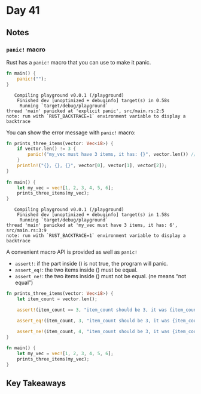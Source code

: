 # Day 41

## Notes

### `panic!` macro

Rust has a `panic!` macro that you can use to make it panic.

```rust
fn main() {
    panic!("");
}
```

```shell
   Compiling playground v0.0.1 (/playground)
    Finished dev [unoptimized + debuginfo] target(s) in 0.58s
     Running `target/debug/playground`
thread 'main' panicked at 'explicit panic', src/main.rs:2:5
note: run with `RUST_BACKTRACE=1` environment variable to display a backtrace
```

You can show the error message with `panic!` macro:

```rust
fn prints_three_items(vector: Vec<i8>) {
    if vector.len() != 3 {
        panic!("my_vec must have 3 items, it has: {}", vector.len()) // will panic if the length is not 3
    }
    println!("{}, {}, {}", vector[0], vector[1], vector[2]);
}
 
fn main() {
    let my_vec = vec![1, 2, 3, 4, 5, 6];
    prints_three_items(my_vec);
}
```

```shell
   Compiling playground v0.0.1 (/playground)
    Finished dev [unoptimized + debuginfo] target(s) in 1.58s
     Running `target/debug/playground`
thread 'main' panicked at 'my_vec must have 3 items, it has: 6', src/main.rs:3:9
note: run with `RUST_BACKTRACE=1` environment variable to display a backtrace
```

A convenient macro API is provided as well as `panic!`

- `assert!`:  if the part inside () is not true, the program will panic.
- `assert_eq!`: the two items inside () must be equal.
- `assert_ne!`: the two items inside () must not be equal. (ne means “not equal”)

```rust
fn prints_three_items(vector: Vec<i8>) {
    let item_count = vector.len();

    assert!(item_count == 3, "item_count should be 3, it was {item_count}");

    assert_eq!(item_count, 3, "item_count should be 3, it was {item_count}");

    assert_ne!(item_count, 4, "item_count should be 3, it was {item_count}");
}
 
fn main() {
    let my_vec = vec![1, 2, 3, 4, 5, 6];
    prints_three_items(my_vec);
}
```

## Key Takeaways
